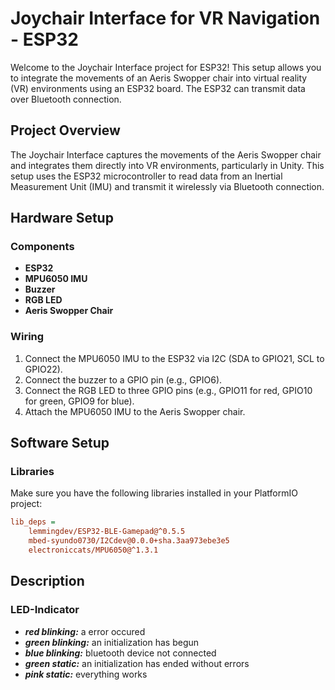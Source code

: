 # Joychair Interface for VR Navigation - ESP32

Welcome to the Joychair Interface project for ESP32! This setup allows you to integrate the movements of an Aeris Swopper chair into virtual reality (VR) environments using an ESP32 board. The ESP32 can transmit data over Bluetooth connection.

## Project Overview

The Joychair Interface captures the movements of the Aeris Swopper chair and integrates them directly into VR environments, particularly in Unity. This setup uses the ESP32 microcontroller to read data from an Inertial Measurement Unit (IMU) and transmit it wirelessly via Bluetooth connection.

## Hardware Setup

### Components
- **ESP32**
- **MPU6050 IMU**
- **Buzzer**
- **RGB LED**
- **Aeris Swopper Chair**

### Wiring
1. Connect the MPU6050 IMU to the ESP32 via I2C (SDA to GPIO21, SCL to GPIO22).
2. Connect the buzzer to a GPIO pin (e.g., GPIO6).
3. Connect the RGB LED to three GPIO pins (e.g., GPIO11 for red, GPIO10 for green, GPIO9 for blue).
4. Attach the MPU6050 IMU to the Aeris Swopper chair.

## Software Setup

### Libraries
Make sure you have the following libraries installed in your PlatformIO project:

```ini
lib_deps = 
    lemmingdev/ESP32-BLE-Gamepad@^0.5.5
    mbed-syundo0730/I2Cdev@0.0.0+sha.3aa973ebe3e5
    electroniccats/MPU6050@^1.3.1
```
## Description

### LED-Indicator
- ***red blinking:*** a error occured
- ***green blinking:*** an initialization has begun
- ***blue blinking:*** bluetooth device not connected
- ***green static:*** an initialization has ended without errors
- ***pink static:*** everything works
